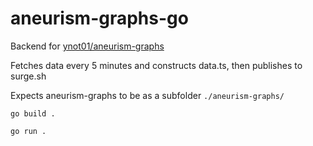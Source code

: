 # aneurism-graphs-go

Backend for [ynot01/aneurism-graphs](https://github.com/ynot01/aneurism-graphs)

Fetches data every 5 minutes and constructs data.ts, then publishes to surge.sh

Expects aneurism-graphs to be as a subfolder `./aneurism-graphs/`

`go build .`

`go run .`

